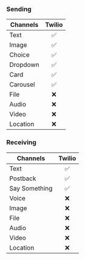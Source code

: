 ### Sending

| Channels | Twilio |
| -------- | :----: |
| Text     |   ✅   |
| Image    |   ✅   |
| Choice   |   ✅   |
| Dropdown |   ✅   |
| Card     |   ✅   |
| Carousel |   ✅   |
| File     |   ❌   |
| Audio    |   ❌   |
| Video    |   ❌   |
| Location |   ❌   |

### Receiving

| Channels      | Twilio |
| ------------- | :----: |
| Text          |   ✅   |
| Postback      |   ✅   |
| Say Something |   ✅   |
| Voice         |   ❌   |
| Image         |   ❌   |
| File          |   ❌   |
| Audio         |   ❌   |
| Video         |   ❌   |
| Location      |   ❌   |

